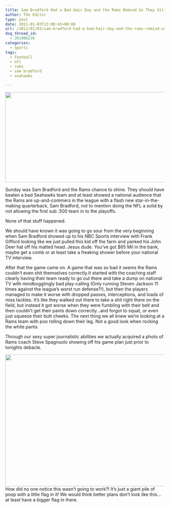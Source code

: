 ```yaml
---
title: Sam Bradford Had a Bad Hair Day and the Rams Remind Us They Still Suck
author: The Editor
type: post
date: 2011-01-03T13:00:45+00:00
url: /2011/01/03/sam-bradford-had-a-bad-hair-day-and-the-rams-remind-us-they-still-suck/
dsq_thread_id:
  - 201906236
categories:
  - Sports
tags:
  - football
  - nfl
  - rams
  - sam bradford
  - seahawks

---
```

<img class="aligncenter" title="Sam Bradford's bad hair" src="http://media.punchingkitty.com/public/0/3/30.jpg" alt="" width="600" height="285" />

Sunday was Sam Bradford and the Rams chance to shine. They should have beaten a bad Seahawks team and at least showed a national audience that the Rams are up-and-commers in the league with a flash new star-in-the-making quarterback, Sam Bradford, not to mention doing the NFL a solid by not allowing the first sub .500 team in to the playoffs.

None of that stuff happened.

We should have known it was going to go sour from the very beginning when Sam Bradford showed up to his NBC Sports interview with Frank Gifford looking like we just pulled this kid off the farm and yanked his John Deer hat off his matted head. Jesus dude. You&#8217;ve got $65 Mil in the bank, maybe get a comb or at least take a freaking shower before your national TV interview.

After that the game came on. A game that was so bad it seems the Rams couldn&#8217;t even shit themselves correctly.It started with the coaching staff clearly having their team ready to go out there and take a dump on national TV with mindbogglingly bad play-calling (Only running Steven Jackson 11 times against the league&#8217;s worst run defense?!), but then the players managed to make it worse with dropped passes, interceptions, and loads of miss tackles. It&#8217;s like they walked out there to take a shit right there on the field, but instead it got worse when they were fumbling with their belt and then couldn&#8217;t get their pants down correctly&#8230;and forgot to squat, or even just squeeze their butt cheeks. The next thing we all knew we&#8217;re looking at a Rams team with poo rolling down their leg. Not a good look when rocking the white pants.

Through our sexy super journalistic abilities we actually acquired a photo of Rams coach Steve Spagnuolo showing off his game plan just prior to tonights debacle.

[<img class="aligncenter size-full wp-image-8436" title="rams_game_plan" src="http://media.punchingkitty.com/wordpress/2011/01/rams_game_plan.jpg" alt="" width="512" height="416" />][1]How did no one notice this wasn&#8217;t going to work?! It&#8217;s just a giant pile of poop with a little flag in it! We would think better plans don&#8217;t look like this&#8230;at least have a bigger flag in there.

 [1]: http://media.punchingkitty.com/wordpress/2011/01/rams_game_plan.jpg
